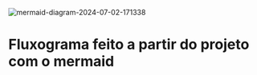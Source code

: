![mermaid-diagram-2024-07-02-171338](https://github.com/littleAndreBomfim/Desafio-Java/assets/165213373/af84d62b-9966-4b35-84fb-d283c4f90971)

<h1>Fluxograma feito a partir do projeto com o mermaid</h1>
